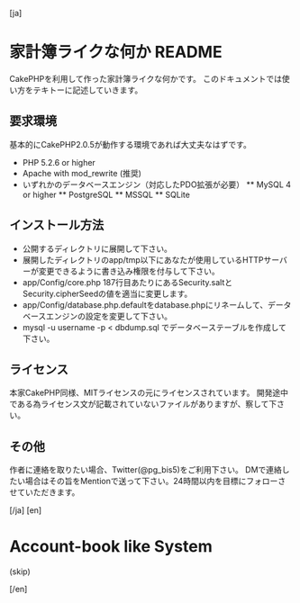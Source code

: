 [ja]

家計簿ライクな何か README
=========================

CakePHPを利用して作った家計簿ライクな何かです。
このドキュメントでは使い方をテキトーに記述していきます。

要求環境
--------

基本的にCakePHP2.0.5が動作する環境であれば大丈夫なはずです。

* PHP 5.2.6 or higher
* Apache with mod_rewrite (推奨)
* いずれかのデータベースエンジン（対応したPDO拡張が必要）
** MySQL 4 or higher
** PostgreSQL
** MSSQL
** SQLite

インストール方法
----------------

* 公開するディレクトリに展開して下さい。
* 展開したディレクトリのapp/tmp以下にあなたが使用しているHTTPサーバーが変更できるように書き込み権限を付与して下さい。
* app/Config/core.php 187行目あたりにあるSecurity.saltとSecurity.cipherSeedの値を適当に変更します。
* app/Config/database.php.defaultをdatabase.phpにリネームして、データベースエンジンの設定を変更して下さい。
* mysql -u username -p < dbdump.sql でデータベーステーブルを作成して下さい。

ライセンス
----------

本家CakePHP同様、MITライセンスの元にライセンスされています。
開発途中である為ライセンス文が記載されていないファイルがありますが、察して下さい。

その他
------

作者に連絡を取りたい場合、Twitter(@pg_bis5)をご利用下さい。
DMで連絡したい場合はその旨をMentionで送って下さい。24時間以内を目標にフォローさせていただきます。

[/ja]
[en]

Account-book like System
========================

(skip)

[/en]
